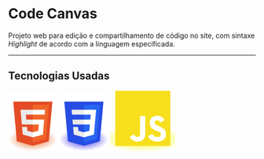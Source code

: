 # Code Canvas

Projeto web para edição e compartilhamento de código no site, com sintaxe *Highlight* de acordo com a linguagem especificada.

<!-- TODO: Make the Gif
    ![LITTLE_RESUMED_GIF_OF_THE_PROJECT](LOCAL_URL)
-->

<hr>

## Tecnologias Usadas
![HTML5 Logo](assets/readme/html-5.svg)
![CSS3 Logo](assets/readme/css-3.svg)
![JavaScript Logo](assets/readme/javascript.svg)